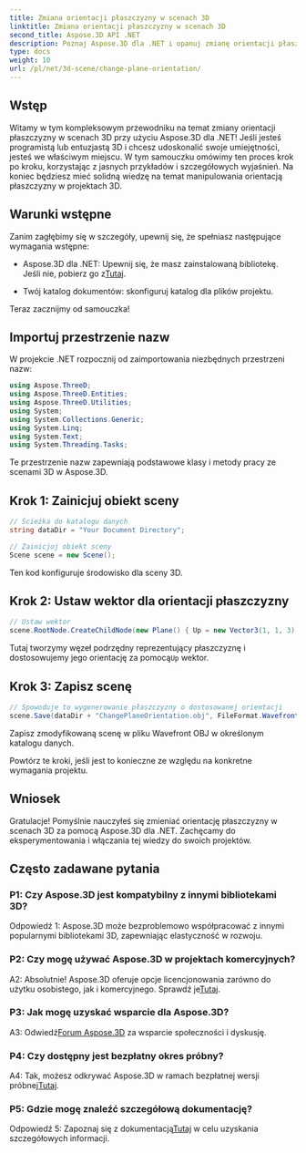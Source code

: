 ```yaml
---
title: Zmiana orientacji płaszczyzny w scenach 3D
linktitle: Zmiana orientacji płaszczyzny w scenach 3D
second_title: Aspose.3D API .NET
description: Poznaj Aspose.3D dla .NET i opanuj zmianę orientacji płaszczyzny w scenach 3D. Postępuj zgodnie z naszym przewodnikiem krok po kroku, aby zapewnić bezproblemową integrację.
type: docs
weight: 10
url: /pl/net/3d-scene/change-plane-orientation/
---
```

## Wstęp

Witamy w tym kompleksowym przewodniku na temat zmiany orientacji płaszczyzny w scenach 3D przy użyciu Aspose.3D dla .NET! Jeśli jesteś programistą lub entuzjastą 3D i chcesz udoskonalić swoje umiejętności, jesteś we właściwym miejscu. W tym samouczku omówimy ten proces krok po kroku, korzystając z jasnych przykładów i szczegółowych wyjaśnień. Na koniec będziesz mieć solidną wiedzę na temat manipulowania orientacją płaszczyzny w projektach 3D.

## Warunki wstępne

Zanim zagłębimy się w szczegóły, upewnij się, że spełniasz następujące wymagania wstępne:

-  Aspose.3D dla .NET: Upewnij się, że masz zainstalowaną bibliotekę. Jeśli nie, pobierz go z[Tutaj](https://releases.aspose.com/3d/net/).

- Twój katalog dokumentów: skonfiguruj katalog dla plików projektu.

Teraz zacznijmy od samouczka!

## Importuj przestrzenie nazw

W projekcie .NET rozpocznij od zaimportowania niezbędnych przestrzeni nazw:

```csharp
using Aspose.ThreeD;
using Aspose.ThreeD.Entities;
using Aspose.ThreeD.Utilities;
using System;
using System.Collections.Generic;
using System.Linq;
using System.Text;
using System.Threading.Tasks;
```

Te przestrzenie nazw zapewniają podstawowe klasy i metody pracy ze scenami 3D w Aspose.3D.

## Krok 1: Zainicjuj obiekt sceny

```csharp
// Ścieżka do katalogu danych
string dataDir = "Your Document Directory";

// Zainicjuj obiekt sceny
Scene scene = new Scene();
```

Ten kod konfiguruje środowisko dla sceny 3D.

## Krok 2: Ustaw wektor dla orientacji płaszczyzny

```csharp
// Ustaw wektor
scene.RootNode.CreateChildNode(new Plane() { Up = new Vector3(1, 1, 3) });
```

 Tutaj tworzymy węzeł podrzędny reprezentujący płaszczyznę i dostosowujemy jego orientację za pomocą`Up` wektor.

## Krok 3: Zapisz scenę

```csharp
// Spowoduje to wygenerowanie płaszczyzny o dostosowanej orientacji
scene.Save(dataDir + "ChangePlaneOrientation.obj", FileFormat.WavefrontOBJ);
```

Zapisz zmodyfikowaną scenę w pliku Wavefront OBJ w określonym katalogu danych.

Powtórz te kroki, jeśli jest to konieczne ze względu na konkretne wymagania projektu.

## Wniosek

Gratulacje! Pomyślnie nauczyłeś się zmieniać orientację płaszczyzny w scenach 3D za pomocą Aspose.3D dla .NET. Zachęcamy do eksperymentowania i włączania tej wiedzy do swoich projektów.

## Często zadawane pytania

### P1: Czy Aspose.3D jest kompatybilny z innymi bibliotekami 3D?

Odpowiedź 1: Aspose.3D może bezproblemowo współpracować z innymi popularnymi bibliotekami 3D, zapewniając elastyczność w rozwoju.

### P2: Czy mogę używać Aspose.3D w projektach komercyjnych?

 A2: Absolutnie! Aspose.3D oferuje opcje licencjonowania zarówno do użytku osobistego, jak i komercyjnego. Sprawdź je[Tutaj](https://purchase.aspose.com/buy).

### P3: Jak mogę uzyskać wsparcie dla Aspose.3D?

 A3: Odwiedź[Forum Aspose.3D](https://forum.aspose.com/c/3d/18) za wsparcie społeczności i dyskusję.

### P4: Czy dostępny jest bezpłatny okres próbny?

 A4: Tak, możesz odkrywać Aspose.3D w ramach bezpłatnej wersji próbnej[Tutaj](https://releases.aspose.com/).

### P5: Gdzie mogę znaleźć szczegółową dokumentację?

 Odpowiedź 5: Zapoznaj się z dokumentacją[Tutaj](https://reference.aspose.com/3d/net/) w celu uzyskania szczegółowych informacji.